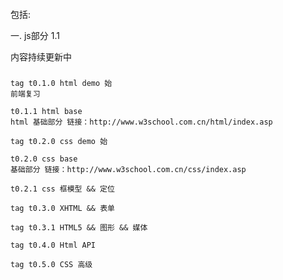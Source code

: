 ####
  包括:

  一. js部分
   1.1 

  内容持续更新中

  ###
    tag t0.1.0 html demo 始
    前端复习

    t0.1.1 html base 
    html 基础部分 链接：http://www.w3school.com.cn/html/index.asp

    tag t0.2.0 css demo 始

    t0.2.0 css base 
    基础部分 链接：http://www.w3school.com.cn/css/index.asp

    t0.2.1 css 框模型 && 定位

    tag t0.3.0 XHTML && 表单

    tag t0.3.1 HTML5 && 图形 && 媒体

    tag t0.4.0 Html API

    tag t0.5.0 CSS 高级